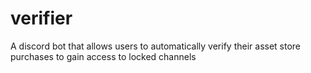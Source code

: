 # verifier
A discord bot that allows users to automatically verify their asset store purchases to gain access to locked channels
